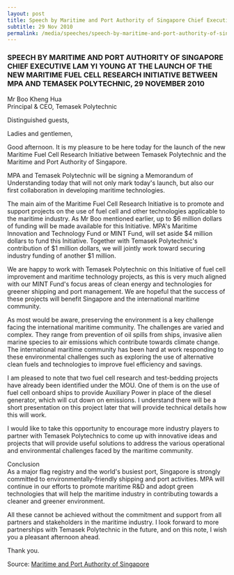 ```yaml
---
layout: post
title: Speech by Maritime and Port Authority of Singapore Chief Executive Lam Yi Young at the launch of the new maritime fuel cell research initiative between MPA and Temasek Polytechnic, 29 November 2010
subtitle: 29 Nov 2010
permalink: /media/speeches/speech-by-maritime-and-port-authority-of-singapore-chief-executive-lam-yi-young-at-the-launch-of-the-new-maritime-fuel-cell-research-initiative-29-november-2010
---
```


### SPEECH BY MARITIME AND PORT AUTHORITY OF SINGAPORE CHIEF EXECUTIVE LAM YI YOUNG AT THE LAUNCH OF THE NEW MARITIME FUEL CELL RESEARCH INITIATIVE BETWEEN MPA AND TEMASEK POLYTECHNIC, 29 NOVEMBER 2010

Mr Boo Kheng Hua  
Principal & CEO, Temasek Polytechnic

Distinguished guests,

Ladies and gentlemen,

Good afternoon. It is my pleasure to be here today for the launch of the new Maritime Fuel Cell Research Initiative between Temasek Polytechnic and the Maritime and Port Authority of Singapore.

MPA and Temasek Polytechnic will be signing a Memorandum of Understanding today that will not only mark today's launch, but also our first collaboration in developing maritime technologies.

The main aim of the Maritime Fuel Cell Research Initiative is to promote and support projects on the use of fuel cell and other technologies applicable to the maritime industry. As Mr Boo mentioned earlier, up to $6 million dollars of funding will be made available for this Initiative. MPA's Maritime Innovation and Technology Fund or MINT Fund, will set aside $4 million dollars to fund this Initiative. Together with Temasek Polytechnic's contribution of $1 million dollars, we will jointly work toward securing industry funding of another $1 million.

We are happy to work with Temasek Polytechnic on this Initiative of fuel cell improvement and maritime technology projects, as this is very much aligned with our MINT Fund's focus areas of clean energy and technologies for greener shipping and port management. We are hopeful that the success of these projects will benefit Singapore and the international maritime community.

As most would be aware, preserving the environment is a key challenge facing the international maritime community. The challenges are varied and complex. They range from prevention of oil spills from ships, invasive alien marine species to air emissions which contribute towards climate change. The international maritime community has been hard at work responding to these environmental challenges such as exploring the use of alternative clean fuels and technologies to improve fuel efficiency and savings.

I am pleased to note that two fuel cell research and test-bedding projects have already been identified under the MOU. One of them is on the use of fuel cell onboard ships to provide Auxiliary Power in place of the diesel generator, which will cut down on emissions. I understand there will be a short presentation on this project later that will provide technical details how this will work.

I would like to take this opportunity to encourage more industry players to partner with Temasek Polytechnics to come up with innovative ideas and projects that will provide useful solutions to address the various operational and environmental challenges faced by the maritime community.

Conclusion  
As a major flag registry and the world's busiest port, Singapore is strongly committed to environmentally-friendly shipping and port activities. MPA will continue in our efforts to promote maritime R&D and adopt green technologies that will help the maritime industry in contributing towards a cleaner and greener environment.

All these cannot be achieved without the commitment and support from all partners and stakeholders in the maritime industry. I look forward to more partnerships with Temasek Polytechnic in the future, and on this note, I wish you a pleasant afternoon ahead.

Thank you.



Source: [<a href="https://www.mpa.gov.sg/web/portal/home/media-centre/news-releases/speeches/detail/ea51dfba-7082-4b16-a181-9744f05a1f4f" target="_blank">Maritime and Port Authority of Singapore</a>](https://www.mpa.gov.sg/web/portal/home/media-centre/news-releases/speeches/detail/ea51dfba-7082-4b16-a181-9744f05a1f4f)